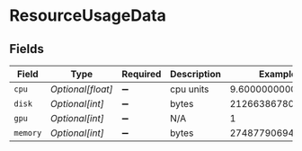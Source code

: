# ResourceUsageData


## Fields

| Field              | Type               | Required           | Description        | Example            |
| ------------------ | ------------------ | ------------------ | ------------------ | ------------------ |
| `cpu`              | *Optional[float]*  | :heavy_minus_sign: | cpu units          | 9.600000000000001  |
| `disk`             | *Optional[int]*    | :heavy_minus_sign: | bytes              | 212663867801       |
| `gpu`              | *Optional[int]*    | :heavy_minus_sign: | N/A                | 1                  |
| `memory`           | *Optional[int]*    | :heavy_minus_sign: | bytes              | 27487790694        |